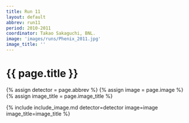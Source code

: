 ```yaml
---
title: Run 11
layout: default
abbrev: run11
period: 2010-2011
coordinator: Takao Sakaguchi, BNL.
image: 'images/runs/Phenix_2011.jpg'
image_title: ''
---
```

# {{ page.title }}

{% assign detector = page.abbrev %}
{% assign image = page.image %}
{% assign image_title = page.image_title %}

{% include include_image.md detector=detector image=image image_title=image_title %}

